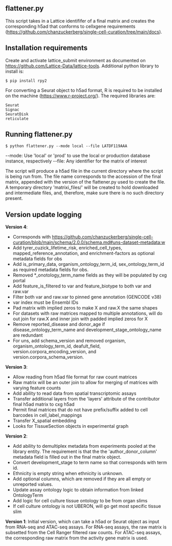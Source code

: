 ## flattener.py
This script takes in a Lattice identififer of a final matrix and creates the corresponding h5ad that conforms to cellxgene requirements (https://github.com/chanzuckerberg/single-cell-curation/tree/main/docs).

Installation requirements
----------------
Create and activate lattice\_submit environment as documented on https://github.com/Lattice-Data/lattice-tools. Additional python library to install is:
```
$ pip install rpy2
```

For converting a Seurat object to h5ad format, R is required to be installed on the machine (https://www.r-project.org/). The required libraries are:
```
Seurat
Signac
SeuratDisk
reticulate
```

Running flattener.py
----------------
```
$ python flattener.py --mode local --file LATDF119AAA
```
--mode: Use 'local' or 'prod' to use the local or production database instance, respectively
--file: Any identifier for the matrix of interest

The script will produce a h5ad file in the current directory where the script is being run from. The file name corresponds to the accession of the final matrix, appended with the version of the flattener.py used to create the file. A temporary directory 'matrixi\_files/' will be created to hold downloaded and intermediate files, and, therefore, make sure there is no such directory present.

Version update logging
----------------
**Version 4**:
- Corresponds with https://github.com/chanzuckerberg/single-cell-curation/blob/main/schema/2.0.0/schema.md#uns-dataset-metadata:w
- Add tyrer_cuzick_lifetime_risk, enriched_cell_types, mapped_reference_annotation, and enrichment-factors as optional metadata fields for obs
- Add is_primary_data, organism_ontology_term_id, sex_ontology_term_id as required metadata fields for obs.
- Removed *_onotology_term_name fields as they will be populated by cxg portal
- Add feature_is_filtered to var and feature_biotype to both var and raw.var
- Filter both var and raw.var to pinned gene annotation (GENCODE v38)
- var index must be Ensembl IDs
- Pad matrix with implied zeros to make X and raw.X the same shapes
- For datasets with raw matrices mapped to multiple annotations, will do out join for raw.X and inner join with padded implied zeros for X  
- Remove reported_disease and donor_age if disease_ontology_term_name and development_stage_ontology_name are redundant
- For uns, add schema_version and removed organism, organism_ontology_term_id, deafult_field, version.corpora_encoding_version, and version.corpora_schema_version.

**Version 3**:
- Allow reading from h5ad file format for raw count matrices
- Raw matrix will be an outer join to allow for merging of matrices with varying feature counts
- Add ability to read data from spatial transcriptomic assays
- Transfer additional layers from the 'layers' attribute of the contributor final h5ad matrix to cxg h5ad
- Permit final matrices that do not have prefix/suffix added to cell barcodes in cell_label_mappings
- Transfer X_spatial embedding
- Looks for TissueSection objects in experimental graph


**Version 2**: 
- Add ability to demultiplex metadata from experiments pooled at the library entity. The requirement is that the the 'author\_donor\_column' metadata field is filled out in the final matrix object. 
- Convert development_stage to term name so that corresponds with term id.
- Ethnicity is empty string when ethnicity is unknown.
- Add optional columns, which are removed if they are all empty or unreported values.
- Update assay ontology logic to obtain information from linked OntologyTerm
- Add logic for cell culture tissue ontology to be from organ slims
- If cell culture ontology is not UBERON, will go get most specific tissue slim


**Version 1**: Initial version, which can take a h5ad or Seurat object as input from RNA-seq and ATAC-seq assays. For RNA-seq assays, the raw matrix is subsetted from the Cell Ranger filtered raw counts. For ATAC-seq assays, the corresponding raw matrix from the activity gene matrix is used.
